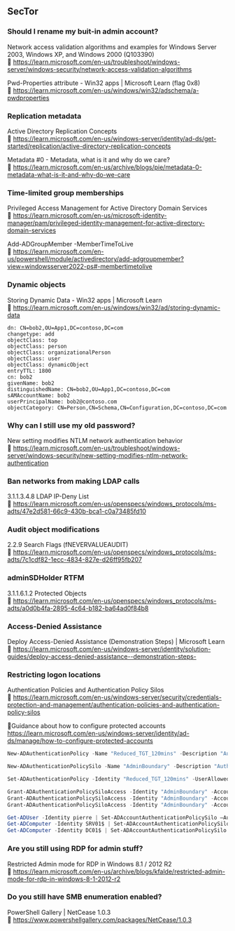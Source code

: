 ## SecTor


### Should I rename my buit-in admin account?

Network access validation algorithms and examples for Windows Server 2003, Windows XP, and Windows 2000 (Q103390)   
🔗 https://learn.microsoft.com/en-us/troubleshoot/windows-server/windows-security/network-access-validation-algorithms

Pwd-Properties attribute - Win32 apps | Microsoft Learn  (flag 0x8)   
🔗 https://learn.microsoft.com/en-us/windows/win32/adschema/a-pwdproperties 


### Replication metadata

Active Directory Replication Concepts   
🔗 https://learn.microsoft.com/en-us/windows-server/identity/ad-ds/get-started/replication/active-directory-replication-concepts

Metadata #0 - Metadata, what is it and why do we care?   
🔗 https://learn.microsoft.com/en-us/archive/blogs/pie/metadata-0-metadata-what-is-it-and-why-do-we-care


### Time-limited group memberships

Privileged Access Management for Active Directory Domain Services   
🔗 https://learn.microsoft.com/en-us/microsoft-identity-manager/pam/privileged-identity-management-for-active-directory-domain-services

Add-ADGroupMember -MemberTimeToLive    
🔗 https://learn.microsoft.com/en-us/powershell/module/activedirectory/add-adgroupmember?view=windowsserver2022-ps#-membertimetolive


### Dynamic objects 

Storing Dynamic Data - Win32 apps | Microsoft Learn   
🔗 https://learn.microsoft.com/en-us/windows/win32/ad/storing-dynamic-data 

```
dn: CN=bob2,OU=App1,DC=contoso,DC=com
changetype: add
objectClass: top
objectClass: person
objectClass: organizationalPerson
objectClass: user
objectClass: dynamicObject
entryTTL: 1800
cn: bob2
givenName: bob2
distinguishedName: CN=bob2,OU=App1,DC=contoso,DC=com
sAMAccountName: bob2
userPrincipalName: bob2@contoso.com
objectCategory: CN=Person,CN=Schema,CN=Configuration,DC=contoso,DC=com
```


### Why can I still use my old password?

New setting modifies NTLM network authentication behavior   
🔗 https://learn.microsoft.com/en-us/troubleshoot/windows-server/windows-security/new-setting-modifies-ntlm-network-authentication


### Ban networks from making LDAP calls

3.1.1.3.4.8 LDAP IP-Deny List   
🔗 https://learn.microsoft.com/en-us/openspecs/windows_protocols/ms-adts/47e2d581-66c9-430b-bca1-c0a73485fd10


### Audit object modifications

2.2.9 Search Flags  (fNEVERVALUEAUDIT)   
🔗 https://learn.microsoft.com/en-us/openspecs/windows_protocols/ms-adts/7c1cdf82-1ecc-4834-827e-d26ff95fb207


### adminSDHolder RTFM

3.1.1.6.1.2 Protected Objects   
🔗 https://learn.microsoft.com/en-us/openspecs/windows_protocols/ms-adts/a0d0b4fa-2895-4c64-b182-ba64ad0f84b8


### Access-Denied Assistance 

Deploy Access-Denied Assistance (Demonstration Steps) | Microsoft Learn   
🔗 https://learn.microsoft.com/en-us/windows-server/identity/solution-guides/deploy-access-denied-assistance--demonstration-steps-


### Restricting logon locations

Authentication Policies and Authentication Policy Silos   
🔗 https://learn.microsoft.com/en-us/windows-server/security/credentials-protection-and-management/authentication-policies-and-authentication-policy-silos   

🔗Guidance about how to configure protected accounts   
https://learn.microsoft.com/en-us/windows-server/identity/ad-ds/manage/how-to-configure-protected-accounts

```PowerShell
New-ADAuthenticationPolicy -Name "Reduced_TGT_120mins" -Description "Authentication policy to set 120 minutes Ticket Granting Ticket." -UserTGTLifetimeMins 120 -Enforce -ProtectedFromAccidentalDeletion $True

New-ADAuthenticationPolicySilo -Name "AdminBoundary" -Description "Authentication policy silo to control the scope of logon for administrators" -UserAuthenticationPolicy "Reduced_TGT_120mins" -ComputerAuthenticationPolicy "Reduced_TGT_120mins" -ServiceAuthenticationPolicy "Reduced_TGT_120mins" -Enforce -ProtectedFromAccidentalDeletion $True

Set-ADAuthenticationPolicy -Identity "Reduced_TGT_120mins" -UserAllowedToAuthenticateFrom 'O:SYG:SYD:(XA;OICI;CR;;;WD; (@USER.ad://ext/AuthenticationSilo == "AdminBoundary"))'

Grant-ADAuthenticationPolicySiloAccess -Identity "AdminBoundary" -Account "CN=Pierre,OU=_Admins,DC=contoso,DC=com"
Grant-ADAuthenticationPolicySiloAccess -Identity "AdminBoundary" -Account "CN=SRV01,CN=Computers,DC=contoso,DC=com"
Grant-ADAuthenticationPolicySiloAccess -Identity "AdminBoundary" -Account "CN=DC01,OU=Domain Controllers,DC=contoso,DC=com"

Get-ADUser -Identity pierre | Set-ADAccountAuthenticationPolicySilo –AuthenticationPolicySilo "AdminBoundary"
Get-ADComputer -Identity SRV01$ | Set-ADAccountAuthenticationPolicySilo –AuthenticationPolicySilo "AdminBoundary"
Get-ADComputer -Identity DC01$ | Set-ADAccountAuthenticationPolicySilo –AuthenticationPolicySilo "AdminBoundary"
```

### Are you still using RDP for admin stuff?

Restricted Admin mode for RDP in Windows 8.1 / 2012 R2   
🔗 https://learn.microsoft.com/en-us/archive/blogs/kfalde/restricted-admin-mode-for-rdp-in-windows-8-1-2012-r2

### Do you still have SMB enumeration enabled?

PowerShell Gallery | NetCease 1.0.3   
🔗 https://www.powershellgallery.com/packages/NetCease/1.0.3



